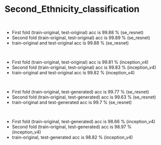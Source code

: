 # Second_Ethnicity_classification
<br/>

* First fold (train-original, test-original) acc is 99.88 % (se_resnet)
* Second fold (train-original, test-original) acc is 99.89 % (se_resnet)
* train-original and test-original acc is 99.88 % (se_resnet)
<br/>

* First fold (train-original, test-original) acc is 99.81 % (inception_v4)
* Second fold (train-original, test-original) acc is 99.83 % (inception_v4)
* train-original and test-original acc is 99.82 % (inception_v4)
<br/>

* First fold (train-original, test-generated) acc is 99.77 % (se_resnet)
* Second fold (train-original, test-generated) acc is 99.63 % (se_resnet)
* train-original and test-generated acc is 99.7 % (se_resnet)
<br/>

* First fold (train-original, test-generated) acc is 98.66 % (inception_v4)
* Second fold (train-original, test-generated) acc is 98.97 % (inception_v4)
* train-original, test-generated acc is 98.82 % (inception_v4)
